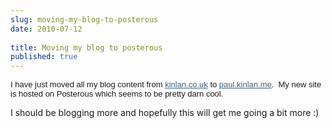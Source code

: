 ```yaml
---
slug: moving-my-blog-to-posterous
date: 2010-07-12
 
title: Moving my blog to posterous
published: true
---
```

<p><span style="font-family: arial, sans-serif; font-size: 13px; border-collapse: collapse;">I have just moved all my blog content from <a href="http://kinlan.co.uk/" target="_blank" style="color: #406480;">kinlan.co.uk</a> to <a href="/" target="_blank" style="color: #406480;">paul.kinlan.me</a>.  My new site is hosted on Posterous which seems to be pretty darn cool.
<p />
<div>I should be blogging more and hopefully this will get me going a bit more :)</div>
</span></p>

